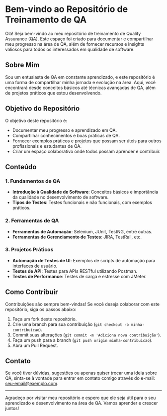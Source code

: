 # Bem-vindo ao Repositório de Treinamento de QA

Olá! Seja bem-vindo ao meu repositório de treinamento de Quality Assurance (QA). Este espaço foi criado para documentar e compartilhar meu progresso na área de QA, além de fornecer recursos e insights valiosos para todos os interessados em qualidade de software.

## Sobre Mim

Sou um entusiasta de QA em constante aprendizado, e este repositório é uma forma de compartilhar minha jornada e evolução na área. Aqui, você encontrará desde conceitos básicos até técnicas avançadas de QA, além de projetos práticos que estou desenvolvendo.

## Objetivo do Repositório

O objetivo deste repositório é:

- Documentar meu progresso e aprendizado em QA.
- Compartilhar conhecimentos e boas práticas de QA.
- Fornecer exemplos práticos e projetos que possam ser úteis para outros profissionais e estudantes de QA.
- Criar um espaço colaborativo onde todos possam aprender e contribuir.

## Conteúdo

### 1. Fundamentos de QA
- **Introdução à Qualidade de Software**: Conceitos básicos e importância da qualidade no desenvolvimento de software.
- **Tipos de Testes**: Testes funcionais e não funcionais, com exemplos práticos.

### 2. Ferramentas de QA
- **Ferramentas de Automação**: Selenium, JUnit, TestNG, entre outras.
- **Ferramentas de Gerenciamento de Testes**: JIRA, TestRail, etc.

### 3. Projetos Práticos
- **Automação de Testes de UI**: Exemplos de scripts de automação para interfaces de usuário.
- **Testes de API**: Testes para APIs RESTful utilizando Postman.
- **Testes de Performance**: Testes de carga e estresse com JMeter.

## Como Contribuir

Contribuições são sempre bem-vindas! Se você deseja colaborar com este repositório, siga os passos abaixo:

1. Faça um fork deste repositório.
2. Crie uma branch para sua contribuição (`git checkout -b minha-contribuicao`).
3. Commit suas alterações (`git commit -m 'Adiciona nova contribuição'`).
4. Faça um push para a branch (`git push origin minha-contribuicao`).
5. Abra um Pull Request.

## Contato

Se você tiver dúvidas, sugestões ou apenas quiser trocar uma ideia sobre QA, sinta-se à vontade para entrar em contato comigo através do e-mail: seu-email@exemplo.com.

---

Agradeço por visitar meu repositório e espero que ele seja útil para o seu aprendizado e desenvolvimento na área de QA. Vamos aprender e crescer juntos!

